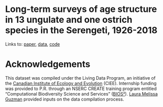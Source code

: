 # Long-term surveys of age structure in 13 ungulate and one ostrich species in the Serengeti, 1926-2018
Links to: [paper](https://www.nature.com/articles/s41597-020-00701-0), [data](https://knb.ecoinformatics.org/view/doi%3A10.5063%2FF1XG9PH2), [code](https://github.com/pierrerogy/seregenti_data_rescue/blob/master/loading_compiling_data.R)

# Acknowledgements
This dataset was compiled under the Living Data Program, an initiative of the [Canadian Institute of Ecology and Evolution](http://www.ciee-icee.ca/) (CIEE). Internship funding was provided to P.R. through an NSERC CREATE training program entitled “Computational Biodiversity Science and Services” ([BIOS²](http://bios2.usherbrooke.ca/)). [Laura Melissa Guzman](https://www.lmguzman.com/) provided inputs on the data compilation process.
